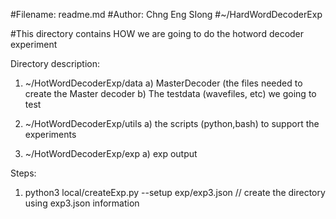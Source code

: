 #Filename: readme.md
#Author: Chng Eng SIong
#~/HardWordDecoderExp

#This directory contains HOW we are going to do the hotword decoder experiment


Directory description:
1) ~/HotWordDecoderExp/data
	a) MasterDecoder (the files needed to create the Master decoder
	b) The testdata (wavefiles, etc) we going to test


2) ~/HotWordDecoderExp/utils
	a) the scripts (python,bash) to support the experiments


3) ~/HotWordDecoderExp/exp
	a) exp output
	



Steps:
1) python3 local/createExp.py --setup exp/exp3.json
	// create the directory using exp3.json information

	
